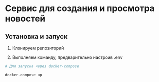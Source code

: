# Сервис для создания и просмотра новостей

## Установка и запуск

1. Клонируем репозиторий

2. Выполняем команду, предварительно настроив .env

```sh
# Для запуска через docker-compose

docker-compose up
```